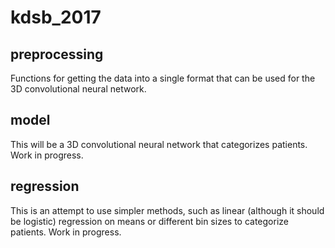 # kdsb_2017

## preprocessing
Functions for getting the data into a single format that can be used for the 3D convolutional neural network.

## model
This will be a 3D convolutional neural network that categorizes patients. Work in progress.

## regression
This is an attempt to use simpler methods, such as linear (although it should be logistic) regression on means or different bin sizes to categorize patients. Work in progress.
